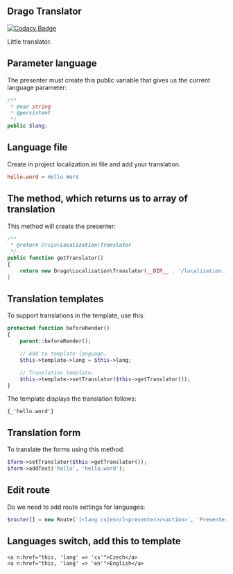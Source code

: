 ## Drago Translator

[![Codacy Badge](https://api.codacy.com/project/badge/Grade/014959b4bea44e7eae6c0d9beb5102e9)](https://www.codacy.com/app/zdenek.papucik/translator?utm_source=github.com&amp;utm_medium=referral&amp;utm_content=drago-ex/translator&amp;utm_campaign=Badge_Grade)

Little translator.

## Parameter language

The presenter must create this public variable that gives us the current language parameter:

```php
/**
 * @var string
 * @persistent
 */
public $lang;
```

## Language file

Create in project localization.ini file and add your translation.

```ini
hello.word = Hello Word
```

## The method, which returns us to array of translation

This method will create the presenter:

```php
/**
 * @return Drago\Localization\Translator
 */
public function getTranslator()
{
	return new Drago\Localization\Translator(__DIR__ . '/localization.ini);
}
```

## Translation templates

To support translations in the template, use this:

```php
protected function beforeRender()
{
	parent::beforeRender();

	// Add to template language.
	$this->template->lang = $this->lang;

	// Translation template.
	$this->template->setTranslator($this->getTranslator());
}
```

The template displays the translation follows:

```latte
{_'hello.word'}
```

## Translation form

To translate the forms using this method:

```php
$form->setTranslator($this->getTranslator());
$form->addText('hello', 'hello.word');
```

## Edit route

Do we need to add route settings for languages:

```php
$router[] = new Route('[<lang cs|en>/]<presenter>/<action>', 'Presenter:action');
```

## Languages switch, add this to template

```latte
<a n:href="this, 'lang' => 'cs'">Czech</a>
<a n:href="this, 'lang' => 'en'">English</a>
```
